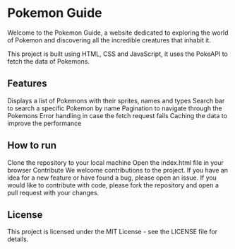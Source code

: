 # Pokemon Guide
Welcome to the Pokemon Guide, a website dedicated to exploring the world of Pokemon and discovering all the incredible creatures that inhabit it.

This project is built using HTML, CSS and JavaScript, it uses the PokeAPI to fetch the data of Pokemons.

## Features

Displays a list of Pokemons with their sprites, names and types
Search bar to search a specific Pokemon by name
Pagination to navigate through the Pokemons
Error handling in case the fetch request fails
Caching the data to improve the performance

## How to run

Clone the repository to your local machine
Open the index.html file in your browser
Contribute
We welcome contributions to the project. If you have an idea for a new feature or have found a bug, please open an issue. If you would like to contribute with code, please fork the repository and open a pull request with your changes.

## License

This project is licensed under the MIT License - see the LICENSE file for details.
